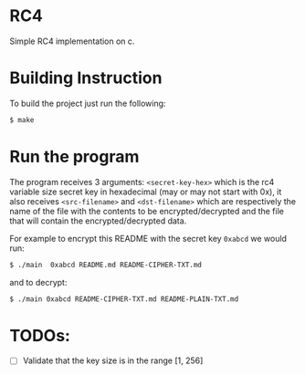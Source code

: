 # RC4

Simple RC4 implementation on c. 

# Building Instruction
To build the project just run the following:
```sh
$ make
```

# Run the program

The program receives 3 arguments: `<secret-key-hex>` which is the rc4 variable size secret key in hexadecimal (may or may not start with 0x), it also receives `<src-filename>` and `<dst-filename>` which are respectively the name of the file with the contents to be encrypted/decrypted and the file that will contain the encrypted/decrypted data.

For example to encrypt this README with the secret key `0xabcd` we would run:
```sh
$ ./main  0xabcd README.md README-CIPHER-TXT.md
```
and to decrypt:
```sh
$ ./main 0xabcd README-CIPHER-TXT.md README-PLAIN-TXT.md
```

# TODOs:
- [ ] Validate that the key size is in the range [1, 256]